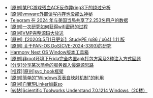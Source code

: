 + [[原创]某PC游戏残血ACE反作弊ring3下的绕过分析](https://bbs.kanxue.com/thread-284667.htm)
+ [[原创]vmware外部读写内存也没那么神秘](https://bbs.kanxue.com/thread-284956.htm)
+ [Telegram 在 2024 年与美国当局共享了2,253名用户的数据](https://bbs.kanxue.com/thread-285176.htm)
+ [[原创]一次研究如何获得wifi密码的过程](https://bbs.kanxue.com/thread-285383.htm)
+ [[原创]VMP完整源码大放送](https://bbs.kanxue.com/thread-279796.htm)
+ [[原创]【2020年5月1日更新】StudyPE (x86 / x64) 1.11 版](https://bbs.kanxue.com/thread-246459.htm)
+ [[原创] 关于PAN-OS DoS(CVE-2024-3393)的研究](https://bbs.kanxue.com/thread-285157.htm)
+ [Harmony Next OS Window版本工具箱](https://bbs.kanxue.com/thread-284829.htm)
+ [[原创]非root环境下Frida完全内置apk打包方案及2种注入方式回顾](https://bbs.kanxue.com/thread-284482.htm)
+ [[分享]分享某次简单的服务器入侵溯源思路](https://bbs.kanxue.com/thread-248993.htm)
+ [[推荐][原创]svc_hook框架](https://bbs.kanxue.com/thread-284713.htm)
+ [[原创]简单的"Windows页表自映射机制"的利用](https://bbs.kanxue.com/thread-285332.htm)
+ [[原创]自實現Linker加載so](https://bbs.kanxue.com/thread-282316.htm)
+ [[转帖]Scientific Toolworks Understand 7.0.1214 Windows（20楼）](https://bbs.kanxue.com/thread-280018.htm)

